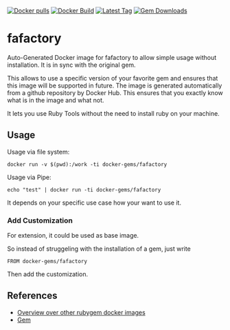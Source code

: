 [![Docker pulls](https://img.shields.io/docker/pulls/rubygem/fafactory.svg)](https://hub.docker.com/r/rubygem/fafactory/)
[![Docker Build](https://img.shields.io/docker/automated/rubygem/fafactory.svg)](https://hub.docker.com/r/rubygem/fafactory/)
[![Latest Tag](https://img.shields.io/github/tag/docker-rubygem/fafactory.svg)](https://hub.docker.com/r/rubygem/fafactory/)
[![Gem Downloads](https://img.shields.io/gem/dt/fafactory.svg)](https://rubygems.org/gems/fafactory/)
# fafactory

Auto-Generated Docker image for fafactory to allow simple usage without installation.
It is in sync with the original gem.

This allows to use a specific version of your favorite gem and ensures that this image will be supported in future.
The image is generated automatically from a github repository by Docker Hub.
This ensures that you exactly know what is in the image and what not.

It lets you use Ruby Tools without the need to install ruby on your machine.

## Usage

Usage via file system:

`docker run -v $(pwd):/work -ti docker-gems/fafactory`

Usage via Pipe:

`echo "test" | docker run -ti docker-gems/fafactory`

It depends on your specific use case how your want to use it.

### Add Customization

For extension, it could be used as base image.

So instead of struggeling with the installation of a gem, just write

`FROM docker-gems/fafactory`

Then add the customization.

## References

 - [Overview over other rubygem docker images](https://github.com/thinkbot/docker-rubygem)
 - [Gem](https://rubygems.org/gems/fafactory/)
